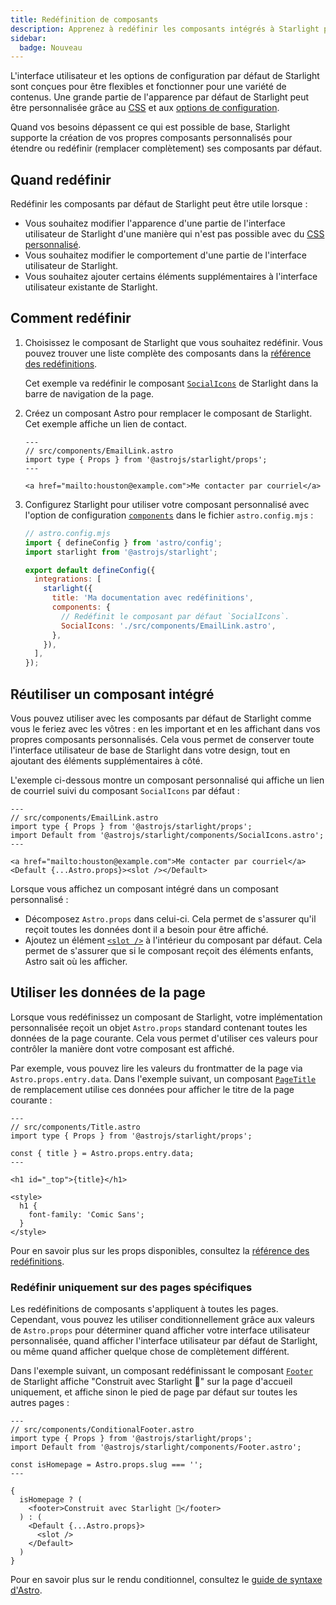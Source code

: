 ```yaml
---
title: Redéfinition de composants
description: Apprenez à redéfinir les composants intégrés à Starlight pour ajouter des éléments personnalisés à l’interface utilisateur de votre site de documentation.
sidebar:
  badge: Nouveau
---
```


L'interface utilisateur et les options de configuration par défaut de Starlight sont conçues pour être flexibles et fonctionner pour une variété de contenus. Une grande partie de l'apparence par défaut de Starlight peut être personnalisée grâce au [CSS](/fr/guides/css-and-tailwind/) et aux [options de configuration](/fr/guides/customization/).

Quand vos besoins dépassent ce qui est possible de base, Starlight supporte la création de vos propres composants personnalisés pour étendre ou redéfinir (remplacer complètement) ses composants par défaut.

## Quand redéfinir

Redéfinir les composants par défaut de Starlight peut être utile lorsque :

- Vous souhaitez modifier l'apparence d'une partie de l'interface utilisateur de Starlight d'une manière qui n'est pas possible avec du [CSS personnalisé](/fr/guides/css-and-tailwind/).
- Vous souhaitez modifier le comportement d'une partie de l'interface utilisateur de Starlight.
- Vous souhaitez ajouter certains éléments supplémentaires à l'interface utilisateur existante de Starlight.

## Comment redéfinir

1. Choisissez le composant de Starlight que vous souhaitez redéfinir.
   Vous pouvez trouver une liste complète des composants dans la [référence des redéfinitions](/fr/reference/overrides/).

   Cet exemple va redéfinir le composant [`SocialIcons`](/fr/reference/overrides/#socialicons) de Starlight dans la barre de navigation de la page.

2. Créez un composant Astro pour remplacer le composant de Starlight.
   Cet exemple affiche un lien de contact.

   ```astro
   ---
   // src/components/EmailLink.astro
   import type { Props } from '@astrojs/starlight/props';
   ---

   <a href="mailto:houston@example.com">Me contacter par courriel</a>
   ```

3. Configurez Starlight pour utiliser votre composant personnalisé avec l'option de configuration [`components`](/fr/reference/configuration/#components) dans le fichier `astro.config.mjs` :

   ```js {9-12}
   // astro.config.mjs
   import { defineConfig } from 'astro/config';
   import starlight from '@astrojs/starlight';

   export default defineConfig({
     integrations: [
       starlight({
         title: 'Ma documentation avec redéfinitions',
         components: {
           // Redéfinit le composant par défaut `SocialIcons`.
           SocialIcons: './src/components/EmailLink.astro',
         },
       }),
     ],
   });
   ```

## Réutiliser un composant intégré

Vous pouvez utiliser avec les composants par défaut de Starlight comme vous le feriez avec les vôtres : en les important et en les affichant dans vos propres composants personnalisés. Cela vous permet de conserver toute l'interface utilisateur de base de Starlight dans votre design, tout en ajoutant des éléments supplémentaires à côté.

L'exemple ci-dessous montre un composant personnalisé qui affiche un lien de courriel suivi du composant `SocialIcons` par défaut :

```astro {4,8}
---
// src/components/EmailLink.astro
import type { Props } from '@astrojs/starlight/props';
import Default from '@astrojs/starlight/components/SocialIcons.astro';
---

<a href="mailto:houston@example.com">Me contacter par courriel</a>
<Default {...Astro.props}><slot /></Default>
```

Lorsque vous affichez un composant intégré dans un composant personnalisé :

- Décomposez `Astro.props` dans celui-ci. Cela permet de s'assurer qu'il reçoit toutes les données dont il a besoin pour être affiché.
- Ajoutez un élément [`<slot />`](https://docs.astro.build/fr/core-concepts/astro-components/#les-emplacements-slots) à l'intérieur du composant par défaut. Cela permet de s'assurer que si le composant reçoit des éléments enfants, Astro sait où les afficher.

## Utiliser les données de la page

Lorsque vous redéfinissez un composant de Starlight, votre implémentation personnalisée reçoit un objet `Astro.props` standard contenant toutes les données de la page courante.
Cela vous permet d'utiliser ces valeurs pour contrôler la manière dont votre composant est affiché.

Par exemple, vous pouvez lire les valeurs du frontmatter de la page via `Astro.props.entry.data`. Dans l'exemple suivant, un composant [`PageTitle`](/fr/reference/overrides/#pagetitle) de remplacement utilise ces données pour afficher le titre de la page courante :

```astro {5} "{title}"
---
// src/components/Title.astro
import type { Props } from '@astrojs/starlight/props';

const { title } = Astro.props.entry.data;
---

<h1 id="_top">{title}</h1>

<style>
  h1 {
    font-family: 'Comic Sans';
  }
</style>
```

Pour en savoir plus sur les props disponibles, consultez la [référence des redéfinitions](/fr/reference/overrides/#props-des-composants).

### Redéfinir uniquement sur des pages spécifiques

Les redéfinitions de composants s'appliquent à toutes les pages. Cependant, vous pouvez les utiliser conditionnellement grâce aux valeurs de `Astro.props` pour déterminer quand afficher votre interface utilisateur personnalisée, quand afficher l'interface utilisateur par défaut de Starlight, ou même quand afficher quelque chose de complètement différent.

Dans l'exemple suivant, un composant redéfinissant le composant [`Footer`](/fr/reference/overrides/#footer) de Starlight affiche "Construit avec Starlight 🌟" sur la page d'accueil uniquement, et affiche sinon le pied de page par défaut sur toutes les autres pages :

```astro
---
// src/components/ConditionalFooter.astro
import type { Props } from '@astrojs/starlight/props';
import Default from '@astrojs/starlight/components/Footer.astro';

const isHomepage = Astro.props.slug === '';
---

{
  isHomepage ? (
    <footer>Construit avec Starlight 🌟</footer>
  ) : (
    <Default {...Astro.props}>
      <slot />
    </Default>
  )
}
```

Pour en savoir plus sur le rendu conditionnel, consultez le [guide de syntaxe d'Astro](https://docs.astro.build/fr/core-concepts/astro-syntax/#html-dynamique).
